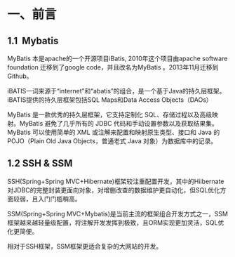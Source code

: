 # 一、前言
## 1.1  Mybatis
MyBatis 本是apache的一个开源项目iBatis, 2010年这个项目由apache software foundation 迁移到了google code，并且改名为MyBatis 。2013年11月迁移到Github。

iBATIS一词来源于“internet”和“abatis”的组合，是一个基于Java的持久层框架。iBATIS提供的持久层框架包括SQL Maps和Data Access Objects（DAOs）

MyBatis 是一款优秀的持久层框架，它支持定制化 SQL、存储过程以及高级映射。MyBatis 避免了几乎所有的 JDBC 代码和手动设置参数以及获取结果集。MyBatis 可以使用简单的 XML 或注解来配置和映射原生类型、接口和 Java 的 POJO（Plain Old Java Objects，普通老式 Java 对象）为数据库中的记录。

## 1.2 SSH & SSM  
SSH(Spring+Spring MVC+Hibernate)框架较注重配置开发，其中的Hiibernate对JDBC的完整封装更面向对象，对增删改查的数据维护更自动化，但SQL优化方面较弱，且入门门槛稍高。

SSM(Spring+Spring MVC+Mybatis)是当前主流的框架组合开发方式之一，SSM框架越来越轻量级配置，将注解开发发挥到极致，且ORM实现更加灵活，SQL优化更简便。

相对于SSH框架，SSM框架更适合复杂的大网站的开发。

